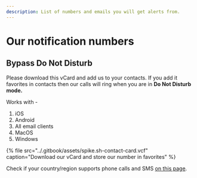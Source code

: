 ```yaml
---
description: List of numbers and emails you will get alerts from.
---
```


# Our notification numbers

## Bypass Do Not Disturb

Please download this vCard and add us to your contacts. If you add it favorites in contacts then our calls will ring when you are in **Do Not Disturb mode.** 

Works with -

1. iOS
2. Android
3. All email clients
4. MacOS
5. Windows

{% file src="../.gitbook/assets/spike.sh-contact-card.vcf" caption="Download our vCard and store our number in favorites" %}

Check if your country/region supports phone calls and SMS [on this page](https://app.spike.sh/geo-permissions).

